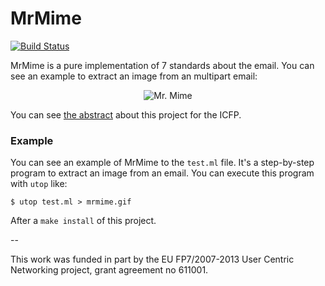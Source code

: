 MrMime
======

[![Build Status](https://travis-ci.org/oklm-wsh/MrMime.svg)](https://travis-ci.org/oklm-wsh/MrMime)

MrMime is a pure implementation of 7 standards about the email. You can see an example to extract an image from an multipart email:

<p align="center">
  <img src="http://img.isomorphis.me/2jToU.gif" alt="Mr. Mime" />
</p>

You can see [the abstract](http://din.osau.re/mrmime.pdf) about this project for the ICFP.

### Example

You can see an example of MrMime to the `test.ml` file. It's a step-by-step program to extract an image from an email. You can execute this program with `utop` like:

```
$ utop test.ml > mrmime.gif
```

After a `make install` of this project.

--

This work was funded in part by the EU FP7/2007-2013 User Centric Networking project, grant agreement no 611001.
